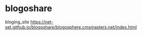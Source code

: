 # blogoshare
bloging_site
https://net-set.github.io/blogoshare/blogosphere.cmsmasters.net/index.html

